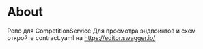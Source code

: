 # About
Репо для CompetitionService
Для просмотра эндпоинтов и схем откройте 
contract.yaml на https://editor.swagger.io/ 